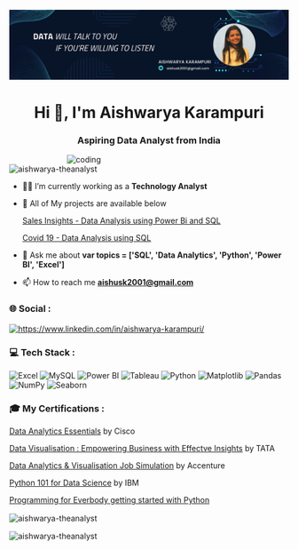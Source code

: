 ![logo](https://github.com/Aishwarya-TheAnalyst/Aishwarya-TheAnalyst/blob/main/BG.png)
<h1 align="center">Hi 👋, I'm Aishwarya Karampuri</h1>
<h3 align="center">Aspiring Data Analyst from India</h3>


<img align="right" alt="coding" width="400" src="https://media.tenor.com/S59bPkT0pqcAAAAC/programming.gif">

<p align="left"> <img src="https://komarev.com/ghpvc/?username=aishwarya-theanalyst&label=Profile%20views&color=0e75b6&style=flat" alt="aishwarya-theanalyst" /> </p>

- 👩‍💼 I’m currently working as a **Technology Analyst** 

- 📂 All of My projects are available below

  [Sales Insights - Data Analysis using Power Bi and SQL](https://github.com/Aishwarya-TheAnalyst/Sales-Insights-Data-Analysis-using-PowerBI-and-SQL)

  [Covid 19 - Data Analysis using SQL](https://github.com/Aishwarya-TheAnalyst/Sales-Insights-Data-Analysis-using-PowerBI-and-SQL)

- 💬 Ask me about **var topics = ['SQL', 'Data Analytics', 'Python', 'Power BI', 'Excel']**

- 📫 How to reach me **aishusk2001@gmail.com**

<h3 align="left">🌐 Social :</h3>
<p align="left">
<a href="https://linkedin.com/in/https://www.linkedin.com/in/aishwarya-karampuri/" target="blank"><img align="center" src="https://raw.githubusercontent.com/rahuldkjain/github-profile-readme-generator/master/src/images/icons/Social/linked-in-alt.svg" alt="https://www.linkedin.com/in/aishwarya-karampuri/" height="30" width="40" /></a>
</p>

### 💻 Tech Stack :


![Excel](https://img.shields.io/badge/Excel-217346?style=for-the-badge&logo=microsoft-excel&logoColor=white&labelColor=217346)
![MySQL](https://img.shields.io/badge/MySQL-4479A1?style=for-the-badge&logo=mysql&logoColor=white&labelColor=4479A1)
![Power BI](https://img.shields.io/badge/Power%20BI-F2C811?style=for-the-badge&logo=power-bi&logoColor=white&labelColor=F2C811)
![Tableau](https://img.shields.io/badge/Tableau-E97627?style=for-the-badge&logo=tableau&logoColor=white&labelColor=E97627)
![Python](https://img.shields.io/badge/Python-3776AB?style=for-the-badge&logo=python&logoColor=white&labelColor=3776AB)
![Matplotlib](https://img.shields.io/badge/Matplotlib-3776AB?style=for-the-badge&logo=matplotlib&logoColor=white&labelColor=3776AB)
![Pandas](https://img.shields.io/badge/Pandas-150458?style=for-the-badge&logo=pandas&logoColor=white&labelColor=150458)
![NumPy](https://img.shields.io/badge/NumPy-013243?style=for-the-badge&logo=numpy&logoColor=white&labelColor=013243)
![Seaborn](https://img.shields.io/badge/Seaborn-3776AB?style=for-the-badge&logo=seaborn&logoColor=white&labelColor=3776AB)

### 🎓 My Certifications : 
[Data Analytics Essentials](https://www.credly.com/badges/7470f40b-cbeb-4524-98d6-8e59b6286532/public_url) by Cisco

[Data Visualisation : Empowering Business with Effectve Insights](https://forage-uploads-prod.s3.amazonaws.com/completion-certificates/Tata/MyXvBcppsW2FkNYCX_Tata_rDWP2Jqwfdoy5L2QT_1701000809415_completion_certificate.pdf) by TATA

[Data Analytics & Visualisation Job Simulation](https://forage-uploads-prod.s3.amazonaws.com/completion-certificates/Accenture%20North%20America/hzmoNKtzvAzXsEqx8_Accenture%20North%20America_rDWP2Jqwfdoy5L2QT_1700672574734_completion_certificate.pdf) by Accenture

[Python 101 for Data Science](https://courses.cognitiveclass.ai/certificates/374fc62cb45e4e78a02b2c64e0bf5a32) by IBM

[Programming for Everbody getting started with Python](https://www.coursera.org/account/accomplishments/verify/M8N4Y6ZGBBLE?utm_source=mobile&utm_medium=certificate&utm_content=cert_image&utm_campaign=sharing_cta&utm_product=course)




<p><img align="center" src="https://github-readme-stats.vercel.app/api/top-langs?username=aishwarya-theanalyst&show_icons=true&locale=en&layout=compact" alt="aishwarya-theanalyst" /></p>

<p><img align="center" src="https://github-readme-streak-stats.herokuapp.com/?user=aishwarya-theanalyst&" alt="aishwarya-theanalyst" /></p>
